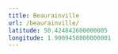 ```yaml
---
title: Beaurainville
url: /beaurainville/
latitude: 50.424842600000005
longitude: 1.9009458000000001
---
```


